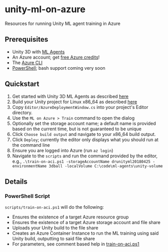 # unity-ml-on-azure
Resources for running Unity ML agent training in Azure

## Prerequisites
- Unity 3D with [ML Agents](https://github.com/Unity-Technologies/ml-agents/blob/master/docs/Getting-Started-with-Balance-Ball.md)
- An Azure account; get [free Azure credits](https://azure.microsoft.com/Credits/Free)!
- The [Azure CLI](https://docs.microsoft.com/en-us/cli/azure/install-azure-cli?view=azure-cli-latest)
- [PowerShell](https://github.com/powershell/powershell#get-powershell); bash support coming very soon

## Quickstart
1. Get started with Unity 3D ML Agents as described [here](https://github.com/Unity-Technologies/ml-agents/blob/master/docs/Getting-Started-with-Balance-Ball.md)
1. Build your Unity project for Linux x86_64 as described [here](https://github.com/Unity-Technologies/ml-agents/blob/master/docs/Using-Docker.md)
1. Copy `Editor/AzureDeploymentWindow.cs` into your project's Editor directory.
1. Use the `ML on Azure > Train` command to open the dialog
1. Optionally set the storage account name; a default name is provided based on the current time, but is not guaranteed to be unique
1. Click `Choose build output` and navigate to your x86_64 build output.
1. Click `Deploy`; currently the editor only displays what you should run at the command line
1. Ensure you are logged into Azure (run `az login`)
1. Navigate to the `scripts` and run the command provided by the editor, e.g., `.\train-on-aci.ps1 -storageAccountName drunityml20180425 -environmentName 3dball -localVolume C:\code\ml-agents\unity-volume` 

## Details

### PowerShell Script
`scripts/train-on-aci.ps1` will do the following:
- Ensures the existence of a target Azure resource group
- Ensures the existence of a target Azure storage account and file share
- Uploads your Unity build to the file share
- Creates an Azure Container Instance to run the ML training using said Unity build, outputting to said file share
- For parameters, see comment based help in [train-on-aci.ps1](./scripts/train-on-aci.ps1)